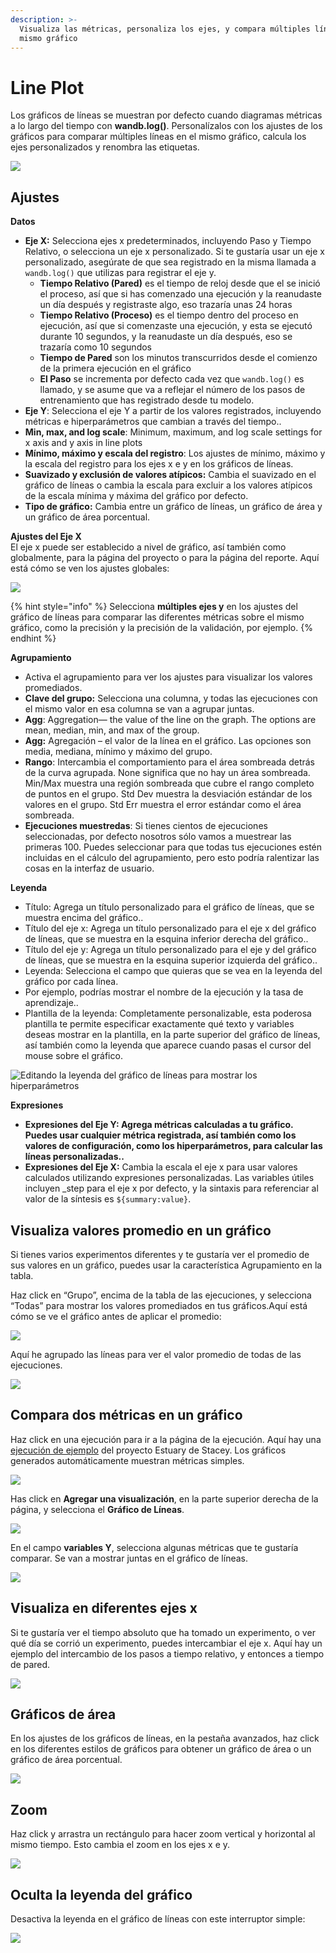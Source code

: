 ```yaml
---
description: >-
  Visualiza las métricas, personaliza los ejes, y compara múltiples líneas en el
  mismo gráfico
---
```


# Line Plot

 Los gráficos de líneas se muestran por defecto cuando diagramas métricas a lo largo del tiempo con **wandb.log\(\)**. Personalízalos con los ajustes de los gráficos para comparar múltiples líneas en el mismo gráfico, calcula los ejes personalizados y renombra las etiquetas.

![](../../../../.gitbook/assets/line-plot-example.png)

## Ajustes

**Datos**

* **Eje X:** Selecciona ejes x predeterminados, incluyendo Paso y Tiempo Relativo, o selecciona un eje x personalizado. Si te gustaría usar un eje x personalizado, asegúrate de que sea registrado en la misma llamada a `wandb.log()` que utilizas para registrar el eje y.
  * **Tiempo Relativo \(Pared\)** es el tiempo de reloj desde que el se inició el proceso, así que si has comenzado una ejecución y la reanudaste un día después y registraste algo, eso trazaría unas 24 horas
  * **Tiempo Relativo \(Proceso\)** es el tiempo dentro del proceso en ejecución, así que si comenzaste una ejecución, y esta se ejecutó durante 10 segundos, y la reanudaste un día después, eso se trazaría como 10 segundos
  * **Tiempo de Pared** son los minutos transcurridos desde el comienzo de la primera ejecución en el gráfico
  * **El Paso** se incrementa por defecto cada vez que `wandb.log()` es llamado, y se asume que va a reflejar el número de los pasos de entrenamiento que has registrado desde tu modelo.
* **Eje Y**: Selecciona el eje Y a partir de los valores registrados, incluyendo métricas e hiperparámetros que cambian a través del tiempo..
* **Min, max, and log scale**: Minimum, maximum, and log scale settings for x axis and y axis in line plots
* **Mínimo, máximo y escala del registro**: Los ajustes de mínimo, máximo y la escala del registro para los ejes x e y en los gráficos de líneas.
* **Suavizado y exclusión de valores atípicos:** Cambia el suavizado en el gráfico de líneas o cambia la escala para excluir a los valores atípicos de la escala mínima y máxima del gráfico por defecto.
* **Tipo de gráfico:** Cambia entre un gráfico de líneas, un gráfico de área y un gráfico de área porcentual.

**Ajustes del Eje X**  
El eje x puede ser establecido a nivel de gráfico, así también como globalmente, para la página del proyecto o para la página del reporte. Aquí está cómo se ven los ajustes globales:

![](../../../../.gitbook/assets/x-axis-global-settings.png)

{% hint style="info" %}
Selecciona **múltiples ejes y** en los ajustes del gráfico de líneas para comparar las diferentes métricas sobre el mismo gráfico, como la precisión y la precisión de la validación, por ejemplo.
{% endhint %}

**Agrupamiento**

* Activa el agrupamiento para ver los ajustes para visualizar los valores promediados.
* **Clave del grupo:** Selecciona una columna, y todas las ejecuciones con el mismo valor en esa columna se van a agrupar juntas.
* **Agg**: Aggregation— the value of the line on the graph. The options are mean, median, min, and max of the group.
* **Agg:** Agregación – el valor de la línea en el gráfico. Las opciones son media, mediana, mínimo y máximo del grupo.
* **Rango**: Intercambia el comportamiento para el área sombreada detrás de la curva agrupada. None significa que no hay un área sombreada. Min/Max muestra una región sombreada que cubre el rango completo de puntos en el grupo. Std Dev muestra la desviación estándar de los valores en el grupo. Std Err muestra el error estándar como el área sombreada.
* **Ejecuciones muestredas**: Si tienes cientos de ejecuciones seleccionadas, por defecto nosotros sólo vamos a muestrear las primeras 100. Puedes seleccionar para que todas tus ejecuciones estén incluidas en el cálculo del agrupamiento, pero esto podría ralentizar las cosas en la interfaz de usuario.

**Leyenda**

* Título: Agrega un título personalizado para el gráfico de líneas, que se muestra encima del gráfico..
* Título del eje x: Agrega un título personalizado para el eje x del gráfico de líneas, que se muestra en la esquina inferior derecha del gráfico.. 
* Título del eje y: Agrega un título personalizado para el eje y del gráfico de líneas, que se muestra en la esquina superior izquierda del gráfico.. 
* Leyenda: Selecciona el campo que quieras que se vea en la leyenda del gráfico por cada línea. 
* Por ejemplo, podrías mostrar el nombre de la ejecución y la tasa de aprendizaje.. 
* Plantilla de la leyenda: Completamente personalizable, esta poderosa plantilla te permite especificar exactamente qué texto y variables deseas mostrar en la plantilla, en la parte superior del gráfico de líneas, así también como la leyenda que aparece cuando pasas el cursor del mouse sobre el gráfico.

![Editando la leyenda del gr&#xE1;fico de l&#xED;neas para mostrar los hiperpar&#xE1;metros](../../../../.gitbook/assets/screen-shot-2021-01-08-at-11.33.04-am.png)

 **Expresiones**

* **Expresiones del Eje Y: Agrega métricas calculadas a tu gráfico. Puedes usar cualquier métrica registrada, así también como los valores de configuración, como los hiperparámetros, para calcular las líneas personalizadas..** 
* **Expresiones del Eje X:** Cambia la escala el eje x para usar valores calculados utilizando expresiones personalizadas. Las variables útiles incluyen \_step para el eje x por defecto, y la sintaxis para referenciar al valor de la síntesis es `${summary:value}`.

## Visualiza valores promedio en un gráfico

Si tienes varios experimentos diferentes y te gustaría ver el promedio de sus valores en un gráfico, puedes usar la característica Agrupamiento en la tabla. 

Haz click en “Grupo”, encima de la tabla de las ejecuciones, y selecciona “Todas” para mostrar los valores promediados en tus gráficos.Aquí está cómo se ve el gráfico antes de aplicar el promedio: 

![](../../../../.gitbook/assets/demo-precision-lines.png)

Aquí he agrupado las líneas para ver el valor promedio de todas de las ejecuciones.

![](../../../../.gitbook/assets/demo-average-precision-lines%20%282%29%20%282%29%20%283%29%20%283%29%20%283%29%20%283%29%20%284%29%20%284%29%20%285%29%20%285%29%20%284%29%20%284%29.png)

## Compara dos métricas en un gráfico

Haz click en una ejecución para ir a la página de la ejecución. Aquí hay una [ejecución de ejemplo](https://app.wandb.ai/stacey/estuary/runs/9qha4fuu?workspace=user-carey) del proyecto Estuary de Stacey. Los gráficos generados automáticamente muestran métricas simples.

![](https://downloads.intercomcdn.com/i/o/146033177/0ea3cdea62bdfca1211ce408/Screen+Shot+2019-09-04+at+9.08.55+AM.png)

  
Has click en **Agregar una visualización**, en la parte superior derecha de la página, y selecciona el **Gráfico de Líneas**.

![](https://downloads.intercomcdn.com/i/o/142936481/d0648728180887c52ab46549/image.png)

En el campo **variables Y**, selecciona algunas métricas que te gustaría comparar. Se van a mostrar juntas en el gráfico de líneas.

![](https://downloads.intercomcdn.com/i/o/146033909/899fc05e30795a1d7699dc82/Screen+Shot+2019-09-04+at+9.10.52+AM.png)

## Visualiza en diferentes ejes x

Si te gustaría ver el tiempo absoluto que ha tomado un experimento, o ver qué día se corrió un experimento, puedes intercambiar el eje x. Aquí hay un ejemplo del intercambio de los pasos a tiempo relativo, y entonces a tiempo de pared.

![](../../../../.gitbook/assets/howto-use-relative-time-or-wall-time.gif)

## Gráficos de área

En los ajustes de los gráficos de líneas, en la pestaña avanzados, haz click en los diferentes estilos de gráficos para obtener un gráfico de área o un gráfico de área porcentual.

![](../../../../.gitbook/assets/2020-02-27-10.49.10.gif)

## Zoom

Haz click y arrastra un rectángulo para hacer zoom vertical y horizontal al mismo tiempo. Esto cambia el zoom en los ejes x e y.

![](../../../../.gitbook/assets/2020-02-24-08.46.53.gif)

## Oculta la leyenda del gráfico

  
Desactiva la leyenda en el gráfico de líneas con este interruptor simple:

![](../../../../.gitbook/assets/demo-hide-legend.gif)

